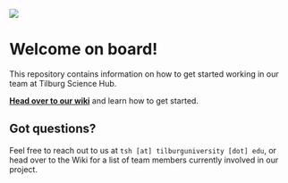 ![](https://tilburgsciencehub.com/img/logo.svg)

# Welcome on board!

This repository contains information on how to get started working in our team at Tilburg Science Hub.

**[Head over to our wiki](https://github.com/tilburgsciencehub/onboard/wiki)** and learn how to get started.

## Got questions?

Feel free to reach out to us at `tsh [at] tilburguniversity [dot] edu`, or head over to the Wiki for a list of team members currently involved in our project.
